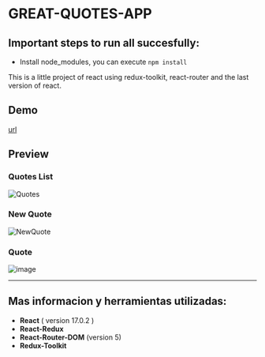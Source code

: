 # GREAT-QUOTES-APP
  ## Important steps to run all succesfully:
  - Install node_modules, you can execute `npm install` 

This is a little project of react using redux-toolkit, react-router and the last version of react.

## Demo
[url](http://arizHernandez.github.io/greate-quotes-qpp)

## Preview
  
  ### Quotes List
  ![Quotes](https://user-images.githubusercontent.com/37966712/142948780-fb2ebf30-6b95-4af4-84a5-aaaa6f80b9f3.png)

  ### New Quote
  ![NewQuote](https://user-images.githubusercontent.com/37966712/142948838-68eb4fa4-5395-46a5-bb66-61455e8bb7e6.png)

  ### Quote
  ![image](https://user-images.githubusercontent.com/37966712/142948903-8a49d514-e883-4967-88f2-4e4262899807.png)


-------

## Mas informacion y herramientas utilizadas:
 - **React** ( version 17.0.2 )
 - **React-Redux**
 - **React-Router-DOM** (version 5)
 - **Redux-Toolkit**
